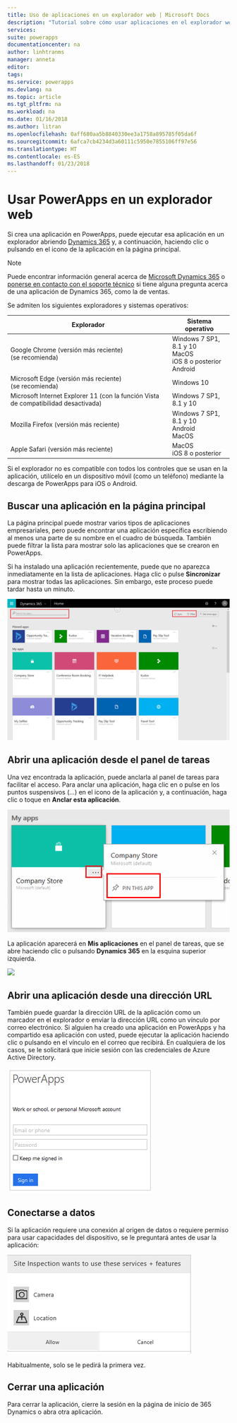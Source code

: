 ```yaml
---
title: Uso de aplicaciones en un explorador web | Microsoft Docs
description: "Tutorial sobre cómo usar aplicaciones en el explorador web"
services: 
suite: powerapps
documentationcenter: na
author: linhtranms
manager: anneta
editor: 
tags: 
ms.service: powerapps
ms.devlang: na
ms.topic: article
ms.tgt_pltfrm: na
ms.workload: na
ms.date: 01/16/2018
ms.author: litran
ms.openlocfilehash: 0aff680aa5b8840330ee3a1758a895785f05da6f
ms.sourcegitcommit: 6afca7cb4234d3a60111c5950e7855106ff97e56
ms.translationtype: HT
ms.contentlocale: es-ES
ms.lasthandoff: 01/23/2018
---
```

# <a name="use-powerapps-in-a-web-browser"></a>Usar PowerApps en un explorador web
Si crea una aplicación en PowerApps, puede ejecutar esa aplicación en un explorador abriendo [Dynamics 365](https://home.dynamics.com) y, a continuación, haciendo clic o pulsando en el icono de la aplicación en la página principal.

> [!NOTE]
> Puede encontrar información general acerca de [Microsoft Dynamics 365](https://docs.microsoft.com/en-us/dynamics365/) o [ponerse en contacto con el soporte técnico](https://www.microsoft.com/en-us/dynamics365/contact-us) si tiene alguna pregunta acerca de una aplicación de Dynamics 365, como la de ventas.

Se admiten los siguientes exploradores y sistemas operativos:

| **Explorador** | **Sistema operativo** |
| --- | --- |
| Google Chrome (versión más reciente)<br>(se recomienda) |Windows 7 SP1, 8.1 y 10 <br>MacOS <br>iOS 8 o posterior<br>Android |
| Microsoft Edge (versión más reciente)<br>(se recomienda) |Windows 10 |
| Microsoft Internet Explorer 11 (con la función Vista de compatibilidad desactivada) |Windows 7 SP1, 8.1 y 10 |
| Mozilla Firefox (versión más reciente) |Windows 7 SP1, 8.1 y 10 <br> Android <br>MacOS |
| Apple Safari (versión más reciente) |MacOS <br> iOS 8 o posterior |

Si el explorador no es compatible con todos los controles que se usan en la aplicación, utilícelo en un dispositivo móvil (como un teléfono) mediante la descarga de PowerApps para iOS o Android.

## <a name="find-an-app-on-the-home-page"></a>Buscar una aplicación en la página principal
La página principal puede mostrar varios tipos de aplicaciones empresariales, pero puede encontrar una aplicación específica escribiendo al menos una parte de su nombre en el cuadro de búsqueda. También puede filtrar la lista para mostrar solo las aplicaciones que se crearon en PowerApps.

Si ha instalado una aplicación recientemente, puede que no aparezca inmediatamente en la lista de aplicaciones. Haga clic o pulse **Sincronizar** para mostrar todas las aplicaciones. Sin embargo, este proceso puede tardar hasta un minuto.

![](./media/run-app-browser/dynamics-365-home.png)

## <a name="open-an-app-from-the-task-pane"></a>Abrir una aplicación desde el panel de tareas
Una vez encontrada la aplicación, puede anclarla al panel de tareas para facilitar el acceso. Para anclar una aplicación, haga clic en o pulse en los puntos suspensivos (...) en el icono de la aplicación y, a continuación, haga clic o toque en **Anclar esta aplicación**.

![](./media/run-app-browser/homepage-pin.png)

La aplicación aparecerá en **Mis aplicaciones** en el panel de tareas, que se abre haciendo clic o pulsando **Dynamics 365** en la esquina superior izquierda.

![](./media/run-app-browser/taskpane.png)

## <a name="open-an-app-from-a-url"></a>Abrir una aplicación desde una dirección URL
También puede guardar la dirección URL de la aplicación como un marcador en el explorador o enviar la dirección URL como un vínculo por correo electrónico. Si alguien ha creado una aplicación en PowerApps y ha compartido esa aplicación con usted, puede ejecutar la aplicación haciendo clic o pulsando en el vínculo en el correo que recibirá. En cualquiera de los casos, se le solicitará que inicie sesión con las credenciales de Azure Active Directory.

![](./media/run-app-browser/web-login.png)

## <a name="connect-to-data"></a>Conectarse a datos
Si la aplicación requiere una conexión al origen de datos o requiere permiso para usar capacidades del dispositivo, se le preguntará antes de usar la aplicación:  

![Conexión](./media/run-app-browser/app-connection.png)

Habitualmente, solo se le pedirá la primera vez.

## <a name="close-an-app"></a>Cerrar una aplicación
Para cerrar la aplicación, cierre la sesión en la página de inicio de 365 Dynamics o abra otra aplicación.
